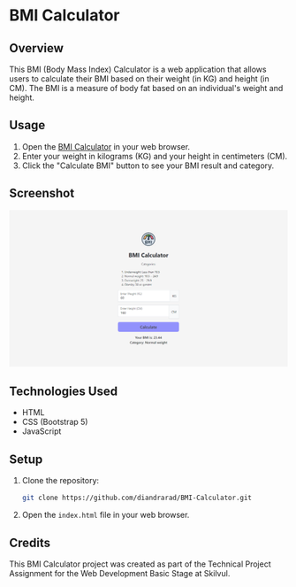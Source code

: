 # BMI Calculator

## Overview

This BMI (Body Mass Index) Calculator is a web application that allows users to calculate their BMI based on their weight (in KG) and height (in CM). The BMI is a measure of body fat based on an individual's weight and height.

## Usage

1. Open the [BMI Calculator](https://diandrarad.github.io/BMI-Calculator/) in your web browser.
2. Enter your weight in kilograms (KG) and your height in centimeters (CM).
3. Click the "Calculate BMI" button to see your BMI result and category.

## Screenshot

![Screenshot](screenshot.png)

## Technologies Used

- HTML
- CSS (Bootstrap 5)
- JavaScript

## Setup

1. Clone the repository:

    ```bash
    git clone https://github.com/diandrarad/BMI-Calculator.git
    ```

2. Open the `index.html` file in your web browser.

## Credits

This BMI Calculator project was created as part of the Technical Project Assignment for the Web Development Basic Stage at Skilvul.
